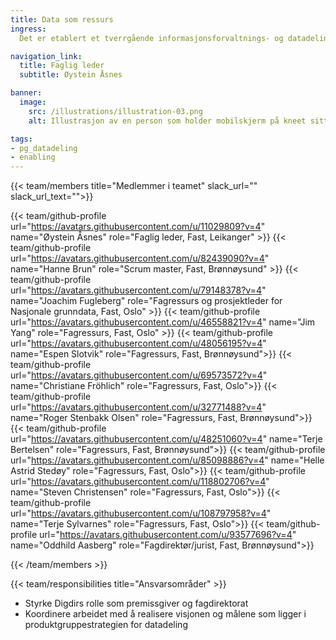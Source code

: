 ```yaml
---
title: Data som ressurs
ingress: 
  Det er etablert et tverrgående informasjonsforvaltnings- og datadelingsteam som har ansvar for å styrke Digdirs rolle som premissgiver og fagdirektorat, og å koordinere arbeidet med å realisere visjonen og målene som ligger i produktgruppestrategien for datadeling.

navigation_link:
  title: Faglig leder
  subtitle: Øystein Åsnes

banner:
  image:
    src: /illustrations/illustration-03.png
    alt: Illustrasjon av en person som holder mobilskjerm på kneet sitt

tags:
- pg_datadeling
- enabling
---
```


{{< team/members title="Medlemmer i teamet" slack_url="" slack_url_text="">}}

{{< team/github-profile url="https://avatars.githubusercontent.com/u/11029809?v=4" name="Øystein Åsnes" role="Faglig leder, Fast, Leikanger" >}}
{{< team/github-profile url="https://avatars.githubusercontent.com/u/82439090?v=4" name="Hanne Brun" role="Scrum master, Fast, Brønnøysund" >}}
{{< team/github-profile url="https://avatars.githubusercontent.com/u/79148378?v=4" name="Joachim Fugleberg" role="Fagressurs og prosjektleder for Nasjonale grunndata, Fast, Oslo" >}}
{{< team/github-profile url="https://avatars.githubusercontent.com/u/46558821?v=4" name="Jim Yang" role="Fagressurs, Fast, Oslo" >}}
{{< team/github-profile url="https://avatars.githubusercontent.com/u/48056195?v=4" name="Espen Slotvik" role="Fagressurs, Fast, Brønnøysund">}}
{{< team/github-profile url="https://avatars.githubusercontent.com/u/69573572?v=4" name="Christiane Fröhlich" role="Fagressurs, Fast, Oslo">}}
{{< team/github-profile url="https://avatars.githubusercontent.com/u/32771488?v=4" name="Roger Stenbakk Olsen" role="Fagressurs, Fast, Brønnøysund">}}
{{< team/github-profile url="https://avatars.githubusercontent.com/u/48251060?v=4" name="Terje Bertelsen" role="Fagressurs, Fast, Brønnøysund">}}
{{< team/github-profile url="https://avatars.githubusercontent.com/u/85098886?v=4" name="Helle Astrid Stedøy" role="Fagressurs, Fast, Oslo">}}
{{< team/github-profile url="https://avatars.githubusercontent.com/u/118802706?v=4" name="Steven Christensen" role="Fagressurs, Fast, Oslo">}}
{{< team/github-profile url="https://avatars.githubusercontent.com/u/108797958?v=4" name="Terje Sylvarnes" role="Fagressurs, Fast, Oslo">}}
{{< team/github-profile url="https://avatars.githubusercontent.com/u/93577696?v=4" name="Oddhild Aasberg" role="Fagdirektør/jurist, Fast, Brønnøysund">}}

{{< /team/members >}}

{{< team/responsibilities title="Ansvarsområder" >}}  
- Styrke Digdirs rolle som premissgiver og fagdirektorat
- Koordinere arbeidet med å realisere visjonen og målene som ligger i produktgruppestrategien for datadeling
